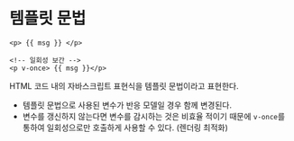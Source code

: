 # 템플릿 문법
```vue
<p> {{ msg }} </p>

<!-- 일회성 보간 -->
<p v-once> {{ msg }}</p>
```
HTML 코드 내의 자바스크립트 표현식을 템플릿 문법이라고 표현한다.
 - 템플릿 문법으로 사용된 변수가 반응 모델일 경우 함께 변경된다.
 - 변수를 갱신하지 않는다면 변수를 감시하는 것은 비효율 적이기 때문에 `v-once`를 통하여 일회성으로만 호출하게 사용할 수 있다. (렌더링 최적화)
